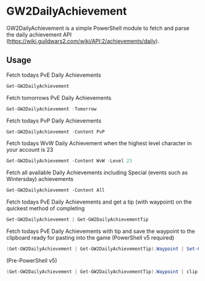 GW2DailyAchievement
=======
GW2DailyAchievement is a simple PowerShell module to fetch and parse the daily achievement API (https://wiki.guildwars2.com/wiki/API:2/achievements/daily).

Usage
------

Fetch todays PvE Daily Achievements
```powershell
Get-GW2DailyAchievement
```
Fetch tomorrows PvE Daily Achievements
```powershell
Get-GW2DailyAchievement -Tomorrow
```
Fetch todays PvP Daily Achievements
```powershell
Get-GW2DailyAchievement -Content PvP
```
Fetch todays WvW Daily Achievement when the highest level character in your account is 23
```powershell
Get-GW2DailyAchievement -Content WvW -Level 23
```
Fetch all available Daily Achievements including Special (events such as Wintersday) achievements
```powershell
Get-GW2DailyAchievement -Content All
```
Fetch todays PvE Daily Achievements and get a tip (with waypoint) on the quickest method of completing
```powershell
Get-GW2DailyAchievement | Get-GW2DailyAchievementTip
```
Fetch todays PvE Daily Achievements with tip and save the waypoint to the clipboard ready for pasting into the game (PowerShell v5 required)
```powershell
(Get-GW2DailyAchievement | Get-GW2DailyAchievementTip).Waypoint | Set-Clipboard
```
(Pre-PowerShell v5)
```powershell
(Get-GW2DailyAchievement | Get-GW2DailyAchievementTip).Waypoint | clip
```
